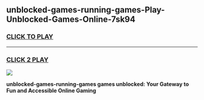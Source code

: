 
## unblocked-games-running-games-Play-Unblocked-Games-Online-7sk94
<h3>
<a href="https://premium76.site?title=unblocked-games-running-games&ref=24A">CLICK TO PLAY</a></h3>
<hr>

<h3>
<a href="https://premium76.site?title=unblocked-games-running-games&ref=24A">CLICK 2 PLAY</a>
  
</h3>

<a href="https://premium76.site?title=unblocked-games-running-games&ref=24A"><img src="https://clearcache.store/games.png"></a>


**unblocked-games-running-games games unblocked: Your Gateway to Fun and Accessible Online Gaming**
